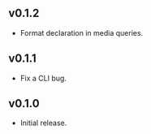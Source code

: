 ## v0.1.2

- Format declaration in media queries.

## v0.1.1

- Fix a CLI bug.

## v0.1.0

- Initial release.
